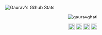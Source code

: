 <!--
- 🔭 I’m currently working on ...
- 🌱 I’m currently learning ...
- 👯 I’m looking to collaborate on ...
- 🤔 I’m looking for help with ...
- 💬 Ask me about ...
- 📫 How to reach me: ...
- 😄 Pronouns: ...
- ⚡ Fun fact: ...
-->
![Gaurav's Github Stats](https://github-readme-stats.vercel.app/api?username=gauravghati&count_private=true&show_icons=true&include_all_commits=true)

<p align="center"> <img src=https://github-readme-stats.vercel.app/api?username=gauravghati&count_private=true&show_icons=true&include_all_commits=true alt=gauravghati /> </p>

<p align="center"> 
<a href=https://www.linkedin.com/in/gauravghati/ target="blank"><img align="center" src=https://cdn.jsdelivr.net/npm/simple-icons@3.0.1/icons/linkedin.svg height="20" width="20" /></a>
<a href=https://gauravghati.herokuapp.com/ target="blank"><img align="center" src=https://cdn.jsdelivr.net/npm/simple-icons@3.0.1/icons/circle.svg height="20" width="20" /></a>
<a href=https://twitter.com/gauravghati target="blank"><img align="center" src=https://cdn.jsdelivr.net/npm/simple-icons@3.0.1/icons/twitter.svg height="20" width="20" /></a>
<a href=mailto:gurvghati@gmail.com target="blank"><img align="center" src=https://cdn.jsdelivr.net/npm/simple-icons@3.0.1/icons/gmail.svg height="20" width="20" /></a>
</p>
